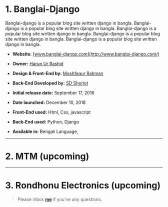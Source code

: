 # 1. Banglai-Django 

Banglai-django is a popular blog site written django in bangla. Banglai-django is a popular blog site written django in bangla. Banglai-django is a popular blog site written django in bangla. Banglai-django is a popular blog site written django in bangla. Banglai-django is a popular blog site written django in bangla.

* **Website:** [www.banglai-django.com](http://www.banglai-django.com/)

* **Owner:** [Harun Ur Rashid](https://www.facebook.com/Harun.m.r)

* **Design & Front-End by:** [Moshfequr Rahman](https://www.facebook.com/mushfequrr1) 

* **Back-End Developed by:** [SD Shoriot](https://www.facebook.com/shoriot)

* **Initial release date:** September 17, 2016

* **Date launched:** December 10, 2018

* **Front-End used:**  Html, Css, javascript

* **Back-End used:** Python, Django


* **Available in:** Bengali Language,

---


# 2. MTM (upcoming)


---

# 3. Rondhonu Electronics (upcoming)


> Please inbox **[me](https://www.facebook.com/shoriot)** if you've any questions.
